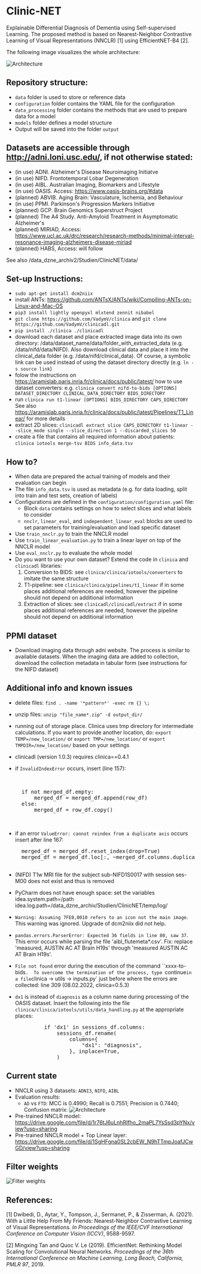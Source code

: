 # Clinic-NET

Explainable Differential Diagnosis of Dementia using Self-supervised Learning.
The proposed method is based on Nearest-Neighbor Contrastive Learning of Visual
Representations (NNCLR) [1] using EfficientNET-B4 [2].

The following image visualizes the whole architecture:

![Architecture](./images/architecture.png)

## Repository structure:
- `data` folder is used to store or reference data
- `configuration` folder contains the YAML file for the configuration
- `data_processing` folder contains the methods that are used to prepare data for a model
- `models` folder defines a model structure
- Output will be saved into the folder `output`

## Datasets are accessible through http://adni.loni.usc.edu/, if not otherwise stated:
- (in use) ADNI. Alzheimer's Disease Neuroimaging Initiatve
- (in use) NIFD. Frontotemporal Lobar Degeneration
- (in use) AIBL. Australian Imaging, Biomarkers and Lifestyle
- (in use) OASIS. Access: https://www.oasis-brains.org/#data
- (planned) ABVIB. Aging Brain: Vasculature, Ischemia, and Behaviour
- (in use) PPMI. Parkinson's Progression Markers Initiative
- (planned) GCP. Brain Genomics Superstruct Project
- (planned) The A4 Study. Anti-Amyloid Treatment in Asymptomatic Alzheimer's
- (planned) MIRIAD, Access: https://www.ucl.ac.uk/drc/research/research-methods/minimal-interval-resonance-imaging-alzheimers-disease-miriad
- (planned) HABS, Access: will follow

See also /data_dzne_archiv2/Studien/ClinicNET/data/

## Set-up Instructions:
- `sudo apt-get install dcm2niix`
- install ANTs: https://github.com/ANTsX/ANTs/wiki/Compiling-ANTs-on-Linux-and-Mac-OS
- `pip3 install lightly openpyxl mlxtend zennit nibabel`
- `git clone https://github.com/VadymV/clinica` and `git clone https://github.com/VadymV/clinicadl.git`
- `pip install ./clinica ./clinicadl`
- download each dataset and place extracted image data into its own directory: 
/data/dataset_name/data/folder_with_extracted_data (e.g. /data/nifd/data/NIFD). 
Also download clinical data and place it into the clinical_data folder (e.g. /data/nifd/clinical_data). 
Of course, a symbolic link can be used instead of using the dataset directory directly (e.g. `ln -s source link`)
- folow the instructions on https://aramislab.paris.inria.fr/clinica/docs/public/latest/
how to use dataset converters: e.g. 
`clinica convert nifd-to-bids [OPTIONS] DATASET_DIRECTORY CLINICAL_DATA_DIRECTORY BIDS_DIRECTORY`
- run `clinica run t1-linear [OPTIONS] BIDS_DIRECTORY CAPS_DIRECTORY`
See also https://aramislab.paris.inria.fr/clinica/docs/public/latest/Pipelines/T1_Linear/
for more details
- extract 2D slices: 
`clinicadl extract slice CAPS_DIRECTORY t1-linear --slice_mode single --slice_direction 1 --discarded_slices 50`
- create a file that contains all required information about patients: `clinica iotools merge-tsv BIDS info_data.tsv`

## How to?
- When data are prepared the actual training of models and their evaluation can begin
- The file `info_data.tsv` is used as metadata (e.g. for data loading, split into train and test sets, creation of 
labels)
- Configurations are defined in the `configuration/configuration.yaml` file:
  - Block `data` contains settings on how to select slices and what labels to consider
  - `nnclr`, `linear_eval`, and `independent_linear_eval` blocks are used to set parameters for 
training/evaluation and load specific dataset
- Use `train_nnclr.py` to train the NNCLR model
- Use `train_linear_evaluation.py` to train a linear layer on top of the NNCLR model
- Use `eval_nnclr.py` to evaluate the whole model
- Do you want to use your own dataset? Extend the code in `clinica` and `clinicadl` libraries:
  1. Conversion to BIDS: see `clinica/clinica/iotools/converters` to imitate the same structure
  2. T1-pipeline: see `clinica/clinica/pipelines/t1_linear` if in some places additional references
  are needed, however the pipeline should not depend on additional information
  3. Extraction of slices: see `clinicadl/clinicadl/extract` if in some places additional references
  are needed, however the pipeline should not depend on additional information


## PPMI dataset
- Download imaging data through adni website. The process is similar to available datasets.
When the imaging data are added to collection, download the collection metadata in tabular form
(see instructions for the NIFD dataset)

## Additional info and known issues
- delete files: `find . -name '*pattern*' -exec rm {} \;`
- unzip files: `unzip "file_name*.zip" -d output_dir/`
- running out of storage place. Clinica uses tmp directory for intermediate calculations. 
If you want to provide another location, do: `export TEMP=/new_location/` or `export TMP=/new_location/` or 
`export TMPDIR=/new_location/` based on your settings
- clinicadl (version 1.0.3) requires clinica==0.4.1
- if `InvalidIndexError` occurs, insert (line 157):
    <pre>    
    
    if not merged_df.empty:
        merged_df = merged_df.append(row_df)
    else:
        merged_df = row_df.copy()
    
    </pre>

- if an error `ValueError: cannot reindex from a duplicate axis` occurs insert after line 167:
    <pre>
    merged_df = merged_df.reset_index(drop=True)
    merged_df = merged_df.loc[:, ~merged_df.columns.duplicated()]
    </pre>

- (NIFD) T1w MRI file for the subject sub-NIFD1S0017 with session ses-M00 does not exist and thus is removed
- PyCharm does not have enough space: set the variables idea.system.path=/path
idea.log.path=/data_dzne_archiv/Studien/ClinicNET/temp/log/
- `Warning: Assuming 7FE0,0010 refers to an icon not the main image`. 
This warning was ignored. Upgrade of dcm2niix did not help.
- `pandas.errors.ParserError: Expected 36 fields in line 80, saw 37`. This error occurs
while parsing the file 'aibl_flutemeta*.csv'. Fix: replace 'measured, AUSTIN AC AT Brain  H19s'
through 'measured AUSTIN AC AT Brain  H19s'.
- `File not found` error during the execution of the command ``xxxx-to-bids`.  To
overcome the termination of the process, type `continue` in a file `clinica -> utils -> inputs.py`
just before where the errors are collected: line 309 (08.02.2022, clinica=0.5.3)
- `dx1` is instead of `diagnosis` as a column name during processing of the OASIS dataset. 
Insert the following into the file `clinica/clinica/iotools/utils/data_handling.py` at the
appropriate places:

<pre>
            if 'dx1' in sessions_df.columns:
                sessions_df.rename(
                    columns={
                        "dx1": "diagnosis",
                    }, inplace=True,
                )
</pre>


## Current state
- NNCLR using 3 datasets: `ADNI3`, `NIFD`, `AIBL`
- Evaluation results:
  - `AD` vs `FTD`: MCC is 0.4990; Recall is 0.7551; Precision is 0.7440; Confusion matrix:
  ![Architecture](./images/cm.png)
- Pre-trained NNCLR model: https://drive.google.com/file/d/1r76tJ6uLnhRIfho_2maPL7YsSsd3pYNx/view?usp=sharing
- Pre-trained NNCLR model + Top Linear layer: https://drive.google.com/file/d/1SgHFgna0SL2cbEW_N9hTTmpJoafJCwGD/view?usp=sharing

## Filter weights
![Filter weights](./images/filter_weights_3.png)


## References:
[1] Dwibedi, D., Aytar, Y., Tompson, J., Sermanet, P., & Zisserman, A. (2021).
With a Little Help From My Friends: Nearest-Neighbor Contrastive Learning of Visual Representations.
<em> In Proceedings of the IEEE/CVF International Conference on Computer Vision (ICCV)</em>, 9588-9597.

[2] Mingxing Tan and Quoc V. Le (2019). EfficientNet: Rethinking Model Scaling for Convolutional Neural Networks.
<em>Proceedings of the 36th International Conference on Machine
Learning, Long Beach, California, PMLR 97</em>, 2019.